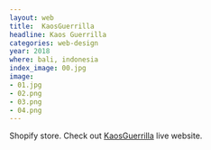 ```yaml
---
layout: web
title:  KaosGuerrilla
headline: Kaos Guerrilla
categories: web-design
year: 2018
where: bali, indonesia
index_image: 00.jpg
image:
- 01.jpg
- 02.png
- 03.png
- 04.png
---
```

Shopify store.
Check out [KaosGuerrilla](https://kaosguerrilla.com) live website.
